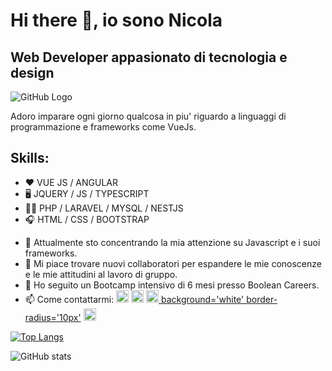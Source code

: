 
# Hi there 👋, io sono Nicola
## Web Developer appasionato di tecnologia e design

![GitHub Logo](https://www.bacancytechnology.com/blog/wp-content/uploads/2019/02/Vue.JS-Application-Dev-Blog-Banner-1024x351.jpg)

Adoro imparare ogni giorno qualcosa in piu' riguardo a linguaggi di programmazione e frameworks come VueJs.

## Skills:

* ❤️ VUE JS / ANGULAR
* 🖥️ JQUERY / JS  / TYPESCRIPT
* 👨‍💻 PHP / LARAVEL / MYSQL / NESTJS
* 🎧 HTML / CSS / BOOTSTRAP

- 🌱 Attualmente sto concentrando la mia attenzione su Javascript e i suoi frameworks. 
- 👯 Mi piace trovare nuovi collaboratori per espandere le mie conoscenze e le mie attitudini al lavoro di gruppo. 
- 💬 Ho seguito un Bootcamp intensivo di 6 mesi presso Boolean Careers. 
- 📫 Come contattarmi:  [<img src='https://cdn.jsdelivr.net/npm/simple-icons@3.0.1/icons/github.svg' alt='github' height='20'>](https://github.com/rezz89)                              [<img src='https://cdn.jsdelivr.net/npm/simple-icons@3.0.1/icons/linkedin.svg' alt='linkedin' height='20'>](https://www.linkedin.com/in/nicola-rizzi-aa6a87127/)  [<img src='https://cdn.jsdelivr.net/npm/simple-icons@3.0.1/icons/facebook.svg' alt='facebook' height='20'> background='white' border-radius='10px'](https://www.facebook.com/profile.php?id=100008652061263)  [<img src='https://cdn.jsdelivr.net/npm/simple-icons@3.0.1/icons/reddit.svg' alt='Reddit' height='20'>](https://www.reddit.com/user/Dev_Reez89)   


[![Top Langs](https://github-readme-stats.vercel.app/api/top-langs/?username=reez89)](https://github.com/anuraghazra/github-readme-stats)

![GitHub stats](https://github-readme-stats.vercel.app/api?username=reez89&show_icons=true)  


